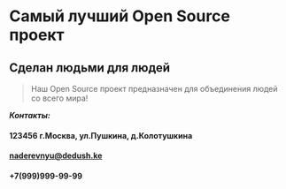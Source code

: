 # Самый лучший Open Source проект

## Сделан людьми для людей

> Наш Open Source проект предназначен для объединения людей со всего мира!

***Контакты:***
#### 123456 г.Москва, ул.Пушкина, д.Колотушкина
#### naderevnyu@dedush.ke
#### +7(999)999-99-99

